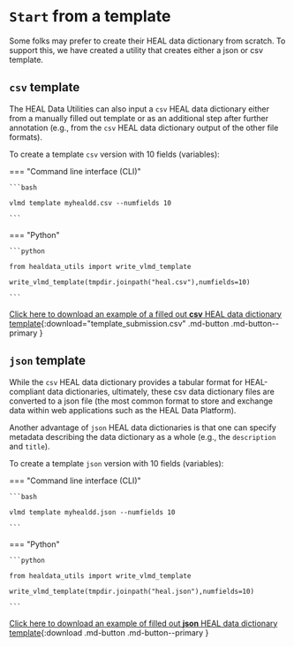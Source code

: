 
# `Start` from a template

Some folks may prefer to create their HEAL data dictionary from scratch. To support this, we have created a utility that creates either a json or csv template. 

## `csv` template

The HEAL Data Utilities can also input a `csv` HEAL data dictionary either from a manually filled out template or 
as an additional step after further annotation (e.g., from the `csv` HEAL data dictionary output of the other file formats).


To create a template `csv` version with 10 fields (variables):

=== "Command line interface (CLI)"

    ```bash

    vlmd template myhealdd.csv --numfields 10

    ```

=== "Python"

    ```python

    from healdata_utils import write_vlmd_template

    write_vlmd_template(tmpdir.joinpath("heal.csv"),numfields=10)
        
    ```

[Click here to download an example of a filled out __csv__ HEAL data dictionary template](../../assets/examples/valid/template_submission.csv){:download="template_submission.csv" .md-button .md-button--primary }

## `json` template

While the `csv` HEAL data dictionary provides a tabular format for HEAL-compliant data dictionaries, ultimately, 
these csv data dictionary files are converted to a json file (the most common format to store and exchange data within web applications such as the HEAL Data Platform). 

Another advantage of `json` HEAL data dictionaries is that one can specify metadata describing the data dictionary as a whole (e.g., the `description` and `title`). 

To create a template `json` version with 10 fields (variables):

=== "Command line interface (CLI)"

    ```bash

    vlmd template myhealdd.json --numfields 10

    ```

=== "Python"

    ```python

    from healdata_utils import write_vlmd_template

    write_vlmd_template(tmpdir.joinpath("heal.json"),numfields=10)
        
    ```

[Click here to download an example of filled out __json__ HEAL data dictionary template](https://github.com/norc-heal/heal-metadata-schemas/blob/mbkranz/variable-lvl-dev/variable-level-metadata-schema/examples/valid/template_submission.json){:download .md-button .md-button--primary }